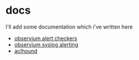 [link_obs_alert_doc]: https://github.com/mgmoerman/docs/blob/master/observium-alert-checkers.md
[link_obs_syslogalert_doc]: https://github.com/mgmoerman/docs/blob/master/observium-syslog-alerting.md
[link_aclhound_doc]: https://github.com/job/aclhound/blob/master/DOCUMENTATION.md

docs
====

I'll add some documentation which i've written here

*  [observium alert checkers][link_obs_alert_doc]
*  [observium syslog alerting][link_obs_syslogalert_doc]
*  [aclhound][link_aclhound_doc]
